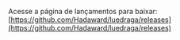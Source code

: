 Acesse a página de lançamentos para baixar: [https://github.com/Hadaward/luedraga/releases](https://github.com/Hadaward/luedraga/releases)
